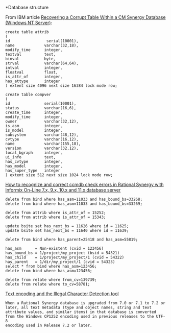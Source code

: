 *Database structure

From IBM article [Recovering a Corrupt Table Within a CM Synergy Database (Windows NT
Server)](https://www-01.ibm.com/support/docview.wss?uid=swg21325228):

```
create table attrib
(
id                serial(10001),
name             varchar(32,18),
modify_time      integer,
textval          text,
binval           byte,
strval           varchar(64,64),
intval           integer,
floatval         float,
is_attr_of       integer,
has_attype       integer
) extent size 4096 next size 16384 lock mode row; 
```

```
create table compver                   
(                                   
id               serial(10001),      
status           varchar(16,6),      
create_time      integer,            
modify_time      integer,            
owner            varchar(32,12),     
is_asm           integer,            
is_model         integer,            
subsystem        varchar(48,12),     
cvtype           varchar(16,12),     
name             varchar(155,18),    
version          varchar(32,12),     
local_bgraph     integer,            
ui_info          text,               
has_cvtype       integer,            
has_model        integer,            
has_super_type   integer             
) extent size 512 next size 1024 lock mode row; 
```

[How to recognize and correct ccmdb check errors in Rational Synergy with Informix On-Line 7.x, 9.x, 10.x and 11.x database server](https://www-01.ibm.com/support/docview.wss?uid=swg21325223)

```
delete from bind where has_asm=11033 and has_bound_bs=33268;
delete from bind where has_asm=11033 and has_bound_bs=33269;

delete from attrib where is_attr_of = 15252; 
delete from attrib where is_attr_of = 15343; 

update bsite set has_next_bs = 11626 where id = 11625;
update bsite set has_next_bs = 11640 where id = 11639; 

delete from bind where has_parent=25418 and has_asm=55819; 

has_asm      = Non-existent (cvid = 123456)
has_bound_bs = 1/project/my_project (bsid = 54321)
has_child    = 1/project/my_project/1 (cvid = 54322)
has_parent   = 1/dir/my_project/1 (cvid = 54323)
select * from bind where has_asm=123456;
delete from bind where has_asm=123456;

delete from relate where from_cv=139739;
delete from relate where to_cv=58781;

```


[Text encoding and the Illegal Character Detection
tool](https://www.ibm.com/support/knowledgecenter/en/SSRNYG_7.2.1/com.ibm.rational.synergy.upgrade.win.doc/topics/s_t_upw_text_encoding.html)
```
When a Rational Synergy database is upgraded from 7.0 or 7.1 to 7.2 or later, all text metadata (type and object names, string and text
attribute values, and similar items) in that database is converted from the Windows CP1252 encoding used in previous releases to the UTF-8
encoding used in Release 7.2 or later.
```


[](https://www-01.ibm.com/support/docview.wss?uid=swg21325223)
